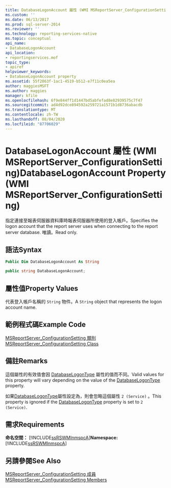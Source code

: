 ```yaml
---
title: DatabaseLogonAccount 屬性 (WMI MSReportServer_ConfigurationSetting) | Microsoft Docs
ms.custom: ''
ms.date: 06/13/2017
ms.prod: sql-server-2014
ms.reviewer: ''
ms.technology: reporting-services-native
ms.topic: conceptual
api_name:
- DatabaseLogonAccount
api_location:
- reportingservices.mof
topic_type:
- apiref
helpviewer_keywords:
- DatabaseLogonAccount property
ms.assetid: 55f2863f-1ac1-4519-b512-e7f11c0ea5ea
author: maggiesMSFT
ms.author: maggies
manager: kfile
ms.openlocfilehash: 6f9e844ff1d1447bd5abfefad8e82939575c7f47
ms.sourcegitcommit: ad4d92dce894592a259721a1571b1d8736abacdb
ms.translationtype: MT
ms.contentlocale: zh-TW
ms.lasthandoff: 08/04/2020
ms.locfileid: "87706029"
---
```

# <a name="databaselogonaccount-property-wmi-msreportserver_configurationsetting"></a><span data-ttu-id="d07db-102">DatabaseLogonAccount 屬性 (WMI MSReportServer_ConfigurationSetting)</span><span class="sxs-lookup"><span data-stu-id="d07db-102">DatabaseLogonAccount Property (WMI MSReportServer_ConfigurationSetting)</span></span>
  <span data-ttu-id="d07db-103">指定連接至報表伺服器資料庫時報表伺服器所使用的登入帳戶。</span><span class="sxs-lookup"><span data-stu-id="d07db-103">Specifies the logon account that the report server uses when connecting to the report server database.</span></span> <span data-ttu-id="d07db-104">唯讀。</span><span class="sxs-lookup"><span data-stu-id="d07db-104">Read only.</span></span>  
  
## <a name="syntax"></a><span data-ttu-id="d07db-105">語法</span><span class="sxs-lookup"><span data-stu-id="d07db-105">Syntax</span></span>  
  
```vb  
Public Dim DatabaseLogonAccount As String  
```  
  
```csharp  
public string DatabaseLogonAccount;  
```  
  
## <a name="property-values"></a><span data-ttu-id="d07db-106">屬性值</span><span class="sxs-lookup"><span data-stu-id="d07db-106">Property Values</span></span>  
 <span data-ttu-id="d07db-107">代表登入帳戶名稱的 `String` 物件。</span><span class="sxs-lookup"><span data-stu-id="d07db-107">A `String` object that represents the logon account name.</span></span>  
  
## <a name="example-code"></a><span data-ttu-id="d07db-108">範例程式碼</span><span class="sxs-lookup"><span data-stu-id="d07db-108">Example Code</span></span>  
 [<span data-ttu-id="d07db-109">MSReportServer_ConfigurationSetting 類別</span><span class="sxs-lookup"><span data-stu-id="d07db-109">MSReportServer_ConfigurationSetting Class</span></span>](msreportserver-configurationsetting-class.md)  
  
## <a name="remarks"></a><span data-ttu-id="d07db-110">備註</span><span class="sxs-lookup"><span data-stu-id="d07db-110">Remarks</span></span>  
 <span data-ttu-id="d07db-111">這個屬性的有效值會因 [DatabaseLogonType](configurationsetting-property-databaselogontype.md) 屬性的值而不同。</span><span class="sxs-lookup"><span data-stu-id="d07db-111">Valid values for this property will vary depending on the value of the [DatabaseLogonType](configurationsetting-property-databaselogontype.md) property.</span></span>  
  
 <span data-ttu-id="d07db-112">如果[DatabaseLogonType](configurationsetting-property-databaselogontype.md)屬性設定為，則會忽略這個屬性 `2 (Service)` 。</span><span class="sxs-lookup"><span data-stu-id="d07db-112">This property is ignored if the [DatabaseLogonType](configurationsetting-property-databaselogontype.md) property is set to `2 (Service)`.</span></span>  
  
## <a name="requirements"></a><span data-ttu-id="d07db-113">需求</span><span class="sxs-lookup"><span data-stu-id="d07db-113">Requirements</span></span>  
 <span data-ttu-id="d07db-114">**命名空間：** [!INCLUDE[ssRSWMInmspcA](../../includes/ssrswminmspca-md.md)]</span><span class="sxs-lookup"><span data-stu-id="d07db-114">**Namespace:** [!INCLUDE[ssRSWMInmspcA](../../includes/ssrswminmspca-md.md)]</span></span>  
  
## <a name="see-also"></a><span data-ttu-id="d07db-115">另請參閱</span><span class="sxs-lookup"><span data-stu-id="d07db-115">See Also</span></span>  
 [<span data-ttu-id="d07db-116">MSReportServer_ConfigurationSetting 成員</span><span class="sxs-lookup"><span data-stu-id="d07db-116">MSReportServer_ConfigurationSetting Members</span></span>](msreportserver-configurationsetting-members.md)  
  
  

